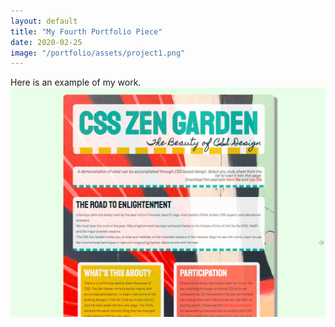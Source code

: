 ```yaml
---
layout: default
title: "My Fourth Portfolio Piece"
date: 2020-02-25
image: "/portfolio/assets/project1.png"
---
```

Here is an example of my work.
<img src="/portfolio/assets/project1.png" class="post-image" alt="CSS Zen Garden">